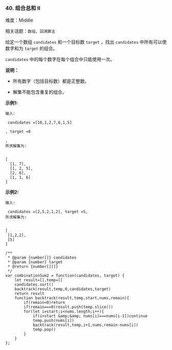 ### 40. 组合总和 II

难度：Middle

相关话题：`数组`、`回溯算法`

给定一个数组 `candidates` 和一个目标数 `target` ，找出 `candidates` 中所有可以使数字和为 `target` 的组合。



 `candidates` 中的每个数字在每个组合中只能使用一次。



**说明：** 




* 所有数字（包括目标数）都是正整数。

* 解集不能包含重复的组合。





**示例1:** 



```
输入:

 candidates =[10,1,2,7,6,1,5]

, target =8

,
所求解集为:


[
  [1, 7],
  [1, 2, 5],
  [2, 6],
  [1, 1, 6]
]
```


**示例2:** 



```
输入:

 candidates =[2,5,2,1,2], target =5,
所求解集为:


[
 [1,2,2],
 [5]
]
```

```
/**
 * @param {number[]} candidates
 * @param {number} target
 * @return {number[][]}
 */
var combinationSum2 = function(candidates, target) {
    let result=[],temp=[]
    candidates.sort()
    backtrack(result,temp,0,candidates,target)
    return result
    function backtrack(result,temp,start,nums,remain){
        if(remain<0)return
        if(remain===0)result.push(temp.slice())
        for(let i=start;i<nums.length;i++){
            if(i>start &amp;&amp; nums[i]===nums[i-1])continue
            temp.push(nums[i])
            backtrack(result,temp,i+1,nums,remain-nums[i])
            temp.pop()
        }
    }
};
```

